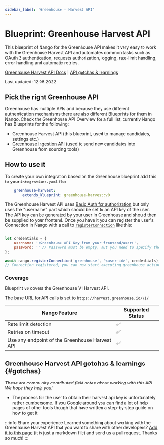 ```yaml
---
sidebar_label: 'Greenhouse - Harvest API'
---
```


# Blueprint: Greenhouse Harvest API

This blueprint of Nango for the Greenhouse API makes it very easy to work with the Greenhouse Harvest API and automates common tasks such as OAuth 2 authentication, requests authorization, logging, rate-limit handling, error handling and automatic retries.

[Greenhouse Harvest API Docs](https://developers.greenhouse.io/harvest.html)  |  [API gotchas & learnings](#gotchas)

Last updated: 12.08.2022

## Pick the right Greenhouse API
Greenhouse has multiple APIs and because they use different authentication mechanisms there are also different Blueprints for them in Nango. Check the [Greenhouse API Overview](https://developers.greenhouse.io/) for a full list, currently Nango has Blueprints for the following:

- Greenhouse Harvest API (this blueprint, used to manage candidates, settings etc.)
- [Greenhouse Ingestion API](blueprint-catalog/blueprint-greenhouse-ingestion.md) (used to send new candidates into Greenhouse from sourcing tools)

## How to use it
To create your own integration based on the Greenhouse blueprint add this to your `integrations.yaml` file:

```yaml title=integrations.yaml
    greenhouse-harvest:
        extends_blueprint: greenhouse-harvest:v0

```
The Greenhouse Harvest API uses [Basic Auth for authorization](https://developers.greenhouse.io/harvest.html#authentication) but only uses the "username" part which should be set to an API key of the user. The API key can be generated by your user in Greenhouse and should then be supplied to your frontend. Once you have it you can register the user's Connection in Nango with a call to [`registerConnection`](reference/SDKs/node.md#registerConnection) like this:

```js title="In your backend, using the Nango SDK"

let credentials = {
    username: '<Greenhouse API Key from your frontend/user>',
    password: '' // Password must be empty, but you need to specify the key
};

await nango.registerConnection('greenhouse', '<user-id>', credentials);
// Connection registered, you can now start executing greenhouse actions for this user
```

### Coverage
Blueprint `v0` covers the Greenhouse V1 Harvest API.

The base URL for API calls is set to `https://harvest.greenhouse.io/v1/`

| Nango Feature | Supported Status | 
|---|---|
| Rate limit detection | ✅ |
| Retries on timeout | ✅ |
| Use any endpoint of the Greenhouse Harvest API | ✅ |

## Greenhouse Harvest API gotchas & learnings {#gotchas}
_These are community contributed field notes about working with this API. We hope they help you!_

- The process for the user to obtain their harvest api key is unfortunately rather cumbersome. If you Google around you can find a lot of help pages of other tools though that have written a step-by-step guide on how to get it

:::info Share your experience
Learned something about working with the Greenhouse Harvest API that you want to share with other developers? [Add it to this page](https://Greenhouse.com/NangoHQ/nango/edit/main/docs/docs/blueprint-catalog/blueprint-greenhouse-harvest.md) (it is just a markdown file) and send us a pull request. Thanks so much!
:::